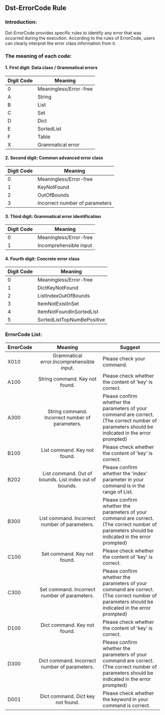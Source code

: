 ## Dst-ErrorCode Rule

### Introduction:
Dst-ErrorCode provides specific rules to identify any error that 
was occurred during the execution.
According to the rules of ErrorCode, users can clearly interpret 
the error class information from it.

### The meaning of each code:
#### 1. First digit: Data class / Grammatical errors

Digit Code|Meaning 
---|---
0|Meaningless/Error-free
A|String
B|List
C|Set
D|Dict
E|SortedList
F|Table
X|Grammatical error 

#### 2. Second digit: Common advanced error class

Digit Code|Meaning
---|---
0|Meaningless/Error-free
1|KeyNotFound
2|OutOfBounds
3|Incorrect number of parameters

#### 3. Third digit: Grammatical error identification

Digit Code|Meaning
---|---
0|Meaningless/Error-free
1|Incomprehensible input

#### 4. Fourth digit: Concrete error class

Digit Code|Meaning
---|---
0|Meaningless/Error-free
1|DictKeyNotFound
2|ListIndexOutOfBounds
3|ItemNotExistInSet
4|ItemNotFoundInSortedList
5|SortedListTopNumBePositive

### ErrorCode List:
ErrorCode|Meaning|Suggest
---|:---:|---
X010|Grammatical error.Incomprehensible input.|Please check your command.
A100|String command. Key not found.|Please check whether the content of 'key' is correct.
A300|String command. Incorrect number of parameters.|Please confirm whether the parameters of your command are correct.(The correct number of parameters should be indicated in the error prompted)
B100|List command. Key not found.|Please check whether the content of 'key' is correct.
B202|List command. Out of bounds. List index out of bounds.|Please confirm whether the 'index' parameter in your command is in the range of List.
B300|List command. Incorrect number of parameters.|Please confirm whether the parameters of your command are correct.(The correct number of parameters should be indicated in the error prompted)
C100|Set command. Key not found.|Please check whether the content of 'key' is correct.
C300|Set command. Incorrect number of parameters.|Please confirm whether the parameters of your command are correct.(The correct number of parameters should be indicated in the error prompted)
D100|Dict command. Key not found.|Please check whether the content of 'key' is correct.
D300|Dict command. Incorrect number of parameters.|Please confirm whether the parameters of your command are correct.(The correct number of parameters should be indicated in the error prompted)
D001|Dict command. Dict key not found.|Please check whether the keyword in your command is correct.


